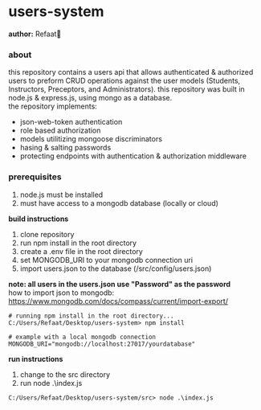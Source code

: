 # users-system #
**author:** Refaat🌻  

### about ###
this repository contains a users api that allows authenticated & authorized users to preform CRUD operations against the user models (Students, Instructors, Preceptors, and Administrators). this repository was built in node.js & express.js, using mongo as a database.  
the repository implements:  
- json-web-token authentication
- role based authorization
- models utilitizing mongoose discriminators
- hasing & salting passwords
- protecting endpoints with authentication & authorization middleware

### prerequisites ###
1. node.js must be installed
2. must have access to a mongodb database (locally or cloud)

**build instructions**
1. clone repository
2. run npm install in the root directory
3. create a .env file in the root directory
4. set MONGODB_URI to your mongodb connection uri
5. import users.json to the database (/src/config/users.json)

**note: all users in the users.json use "Password" as the password**  
how to import json to mongodb: https://www.mongodb.com/docs/compass/current/import-export/

```
# running npm install in the root directory...
C:/Users/Refaat/Desktop/users-system> npm install
```
```
# example with a local mongodb connection
MONGODB_URI="mongodb://localhost:27017/yourdatabase"
```

**run instructions**
1. change to the src directory
2. run node .\index.js

```
C:/Users/Refaat/Desktop/users-system/src> node .\index.js
```
